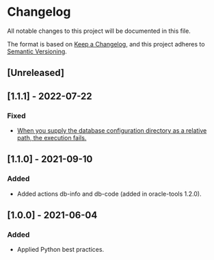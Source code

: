 # Changelog

All notable changes to this project will be documented in this file.

The format is based on [Keep a Changelog](https://keepachangelog.com/en/1.0.0/),
and this project adheres to [Semantic Versioning](https://semver.org/spec/v2.0.0.html).

## [Unreleased]

## [1.1.1] - 2022-07-22

### Fixed

  - [When you supply the database configuration directory as a relative path, the execution fails.](https://github.com/paulissoft/oracle-tools-gui/issues/5)

## [1.1.0] - 2021-09-10

### Added

  - Added actions db-info and db-code (added in oracle-tools 1.2.0).

## [1.0.0] - 2021-06-04

### Added

  - Applied Python best practices.

